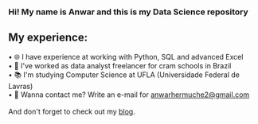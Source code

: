 ### Hi! My name is Anwar and this is my Data Science repository
## My experience:
• 🌐 I have experience at working with Python, SQL and advanced Excel <br>
• 🎲 I've worked as data analyst freelancer for cram schools in Brazil <br>
• 📚 I'm studying Computer Science at UFLA (Universidade Federal de Lavras) <br>
• 📧 Wanna contact me? Write an e-mail for anwarhermuche2@gmail.com <br>
<br>
And don't forget to check out my <a href='https://medium.com/@anwarhermuche'>blog</a>.

##
